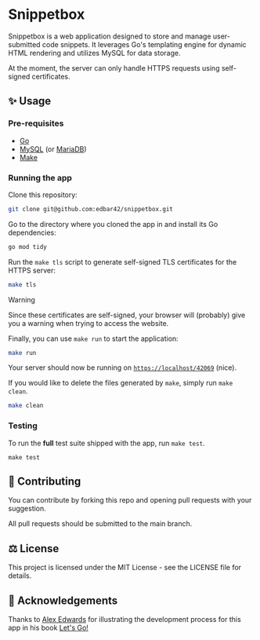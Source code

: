 # Snippetbox
Snippetbox is a web application designed to store and manage user-submitted code snippets. It leverages Go's templating engine for dynamic HTML rendering and utilizes MySQL for data storage. 

At the moment, the server can only handle HTTPS requests using self-signed certificates.

## ✨ Usage
### Pre-requisites
- [Go](https://go.dev/dl/) 
- [MySQL](https://dev.mysql.com/downloads/installer/) (or [MariaDB](https://mariadb.com/kb/en/where-to-download-mariadb/))
- [Make](https://www.gnu.org/software/make/)

### Running the app
Clone this repository:

```bash
git clone git@github.com:edbar42/snippetbox.git
```

Go to the directory where you cloned the app in and install its Go dependencies:

```bash
go mod tidy
```
Run the `make tls` script to generate self-signed TLS certificates for the HTTPS server:

```bash
make tls
```

> [!WARNING]
> Since these certificates are self-signed, your browser will (probably) give you a warning when trying to access the website.

Finally, you can use `make run` to start the application:

```bash
make run
```

Your server should now be running on [`https://localhost/42069`](https://localhost:42069/) (nice).

If you would like to delete the files generated by `make`, simply run `make clean`.

```bash
make clean
```

### Testing
To run the **full** test suite shipped with the app, run `make test`.

```
make test
```

## 🤝 Contributing
You can contribute by forking this repo and opening pull requests with your suggestion. 

All pull requests should be submitted to the main branch.

## ⚖️ License
This project is licensed under the MIT License - see the LICENSE file for details.

## :pray: Acknowledgements
Thanks to [Alex Edwards](https://www.alexedwards.net/) for illustrating the development process for this app in his book [Let's Go!](https://lets-go.alexedwards.net/)
